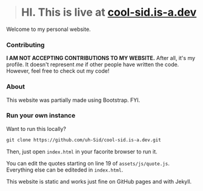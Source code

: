 > # HI. This is live at [cool-sid.is-a.dev](https://cool-sid.is-a.dev)


Welcome to my personal website.

### Contributing
**I AM NOT ACCEPTING CONTRIBUTIONS TO MY WEBSITE.** After all, it's my profile. It doesn't represent *me* if other people have written the code. However, feel free to check out my code!

### About
This website was partially made using Bootstrap. FYI.

### Run your own instance
Want to run this locally?

```txt
git clone https://github.com/uh-Sid/cool-sid.is-a.dev.git
```

Then, just open `index.html` in your facorite browser to run it.

You can edit the quotes starting on line 19 of `assets/js/quote.js`. Everything else can be editeded in `index.html`.

This website is static and works just fine on GitHub pages and with Jekyll.
